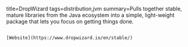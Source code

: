 title=DropWizard
tags=distribution,jvm
summary=Pulls together stable, mature libraries from the Java ecosystem into a simple, light-weight package that lets you focus on getting things done.
~~~~~~

[Website](https://www.dropwizard.io/en/stable/)

